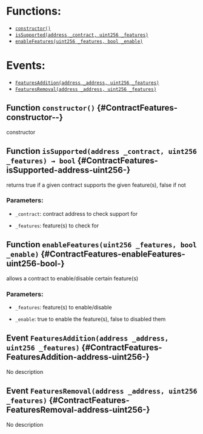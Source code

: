 

# Functions:
- [`constructor()`](#ContractFeatures-constructor--)
- [`isSupported(address _contract, uint256 _features)`](#ContractFeatures-isSupported-address-uint256-)
- [`enableFeatures(uint256 _features, bool _enable)`](#ContractFeatures-enableFeatures-uint256-bool-)

# Events:
- [`FeaturesAddition(address _address, uint256 _features)`](#ContractFeatures-FeaturesAddition-address-uint256-)
- [`FeaturesRemoval(address _address, uint256 _features)`](#ContractFeatures-FeaturesRemoval-address-uint256-)

## Function `constructor()` {#ContractFeatures-constructor--}
constructor
## Function `isSupported(address _contract, uint256 _features) → bool` {#ContractFeatures-isSupported-address-uint256-}
returns true if a given contract supports the given feature(s), false if not

### Parameters:
- `_contract`:    contract address to check support for

- `_features`:    feature(s) to check for

## Function `enableFeatures(uint256 _features, bool _enable)` {#ContractFeatures-enableFeatures-uint256-bool-}
allows a contract to enable/disable certain feature(s)

### Parameters:
- `_features`:    feature(s) to enable/disable

- `_enable`:      true to enable the feature(s), false to disabled them

## Event `FeaturesAddition(address _address, uint256 _features)` {#ContractFeatures-FeaturesAddition-address-uint256-}
No description
## Event `FeaturesRemoval(address _address, uint256 _features)` {#ContractFeatures-FeaturesRemoval-address-uint256-}
No description
